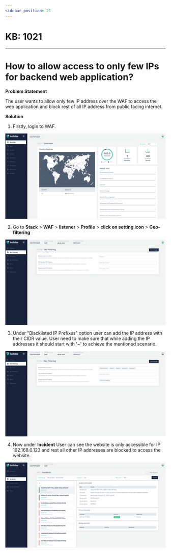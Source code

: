```yaml
---
sidebar_position: 21
---
```


# KB: 1021
-----------

# How to allow access to only few IPs for backend web application?

**Problem Statement**

The user wants to allow only few IP address over the WAF to access the web application and block rest of all IP address from public facing internet.

**Solution**

1. Firstly, login to WAF.

![kb-1021](/img/waf/kb/v2/overview_kb_1021_1.png)

2. Go to  **Stack** > **WAF** > **listener** > **Profile** > **click on setting icon** > **Geo-filtering**

![kb-1021](/img/waf/kb/v2/geo_kb_1021_2.png)

3. Under "Blacklisted IP Prefixes" option user can add the IP address with their CIDR value. User need to make sure that while adding the IP addresses it should start with '~' to achieve the mentioned scenario.

![kb-1021](/img/waf/kb/v2/geo_kb_1021_3.png)

4. Now under **Incident** User can see the website is only accessible for IP 192.168.0.123 and rest all other IP addresses are blocked to access the website.

![kb-1021](/img/waf/kb/v2/incident_kb_1021_4.png)



